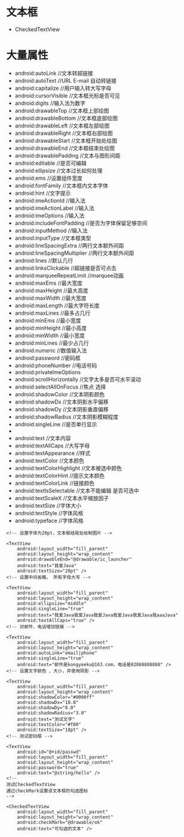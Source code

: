 # 文本框
- CheckedTextView

# 大量属性
- android:autoLink //文本转超链接
- android:autoText //URL E-mail 自动转链接
- android:capitalize //用户输入转大写字母
- android:cursorVisible //文本框光标是否可见
- android:digits //输入法为数字
- android:drawableTop //文本框上部绘图
- android:drawableBottom //文本框底部绘图
- android:drawableLeft //文本框左部绘图
- android:drawableRight //文本框右部绘图
- android:drawableStart //文本框开始处绘图
- android:drawableEnd //文本框结束处绘图
- android:drawablePadding //文本与图形间距
- android:editable //是否可编辑
- android:ellipsize //文本过长如何处理
- android:ems //设置组件宽度
- android:fontFamily //文本框内文本字体
- android:hint //文字提示
- android:imeActionId //输入法
- android:imeActionLabel //输入法
- android:imeOptions //输入法
- android:includeFontPadding //是否为字体保留足够空间
- android:inputMethod //输入法
- android:inputType //文本框类型
- android:lineSpacingExtra //两行文本额外间距
- android:lineSpacingMultiplier //两行文本额外间距
- android:lines //默认几行
- android:linksClickable //超链接是否可点击
- android:marqueeRepeatLimit //marquee动画
- android:maxEms //最大宽度 
- android:maxHeight //最大高度
- android:maxWidth //最大宽度
- android:maxLength //最大字符长度
- android:maxLines //最多占几行
- android:minEms //最小宽度
- android:minHeight //最小高度
- android:minWidth //最小宽度
- android:minLines //最少占几行
- android:numeric //数值输入法
- android:password //密码框
- android:phoneNumber //电话号码
- android:privateImeOptions
- android:scrollHorizontally //文字太多是否可水平滚动
- android:selectAllOnFocus //焦点 选择
- android:shadowColor //文本阴影颜色
- android:shadowDx //文本阴影水平偏移
- android:shadowDy //文本阴影垂直偏移
- android:shadowRadius //文本阴影模糊程度
- android:singleLine //是否单行显示
- 
- android:text //文本内容
- android:textAllCaps //大写字母
- android:textAppearance //样式
- android:textColor //文本颜色
- android:textColorHighlight //文本被选中颜色
- android:textColorHint //提示文本颜色
- android:textColorLink //链接颜色
- android:textIsSelectable //文本不能编辑 是否可选中
- android:textScaleX //文本水平缩放因子
- android:textSize //字体大小
- android:textStyle //字体风格
- android:typeface //字体风格

<?xml version="1.0" encoding="utf-8"?>
<LinearLayout xmlns:android="http://schemas.android.com/apk/res/android"
    android:layout_width="fill_parent"
    android:layout_height="fill_parent"
    android:orientation="vertical" >

    <!-- 设置字体为20pt，文本框结尾处绘制图片 -->

    <TextView
        android:layout_width="fill_parent"
        android:layout_height="wrap_content"
        android:drawableEnd="@drawable/ic_launcher"
        android:text="我爱Java"
        android:textSize="20pt" />
    <!-- 设置中间省略， 所有字母大写 -->

    <TextView
        android:layout_width="fill_parent"
        android:layout_height="wrap_content"
        android:ellipsize="middle"
        android:singleLine="true"
        android:text="我爱Java我爱Java我爱Java我爱Java我爱Java我aaaJava"
        android:textAllCaps="true" />
    <!-- 对邮件、电话增加链接 -->

    <TextView
        android:layout_width="fill_parent"
        android:layout_height="wrap_content"
        android:autoLink="email|phone"
        android:singleLine="true"
        android:text="邮件是kongyeeku@163.com，电话是02088888888" />
    <!-- 设置文字颜色 、大小，并使用阴影 -->

    <TextView
        android:layout_width="fill_parent"
        android:layout_height="wrap_content"
        android:shadowColor="#0000ff"
        android:shadowDx="10.0"
        android:shadowDy="8.0"
        android:shadowRadius="3.0"
        android:text="测试文字"
        android:textColor="#f00"
        android:textSize="18pt" />
    <!-- 测试密码框 -->

    <TextView
        android:id="@+id/passwd"
        android:layout_width="fill_parent"
        android:layout_height="wrap_content"
        android:password="true"
        android:text="@string/hello" />
    <!--
    测试CheckedTextView
	通过checkMark设置该文本框的勾选图标
    -->

    <CheckedTextView
        android:layout_width="fill_parent"
        android:layout_height="wrap_content"
        android:checkMark="@drawable/ok"
        android:text="可勾选的文本" />

</LinearLayout>